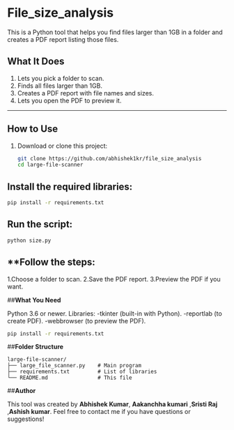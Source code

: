 # **File_size_analysis**

This is a Python tool that helps you find files larger than 1GB in a folder and creates a PDF report listing those files.

## **What It Does**
1. Lets you pick a folder to scan.
2. Finds all files larger than 1GB.
3. Creates a PDF report with file names and sizes.
4. Lets you open the PDF to preview it.

---

## **How to Use**
1. Download or clone this project:
   ```bash
   git clone https://github.com/abhishek1kr/file_size_analysis
   cd large-file-scanner

## **Install the required libraries:**
```bash
pip install -r requirements.txt

```
## **Run the script:**
```bash
python size.py
```
## **Follow the steps:
   1.Choose a folder to scan.
   2.Save the PDF report.
   3.Preview the PDF if you want.
   
##**What You Need**

Python 3.6 or newer.
Libraries:
    -tkinter (built-in with Python).
    -reportlab (to create PDF).
    -webbrowser (to preview the PDF).
    
```bash
pip install -r requirements.txt
```
##**Folder Structure**
```
large-file-scanner/
├── large_file_scanner.py    # Main program
├── requirements.txt         # List of libraries
└── README.md                # This file
```

##**Author**

This tool was created by **Abhishek Kumar**, **Aakanchha kumari** ,**Sristi Raj** ,**Ashish kumar**.
Feel free to contact me if you have questions or suggestions!

   

   



